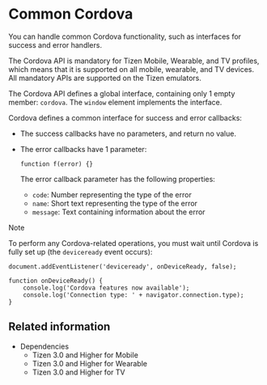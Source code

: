 # Common Cordova

You can handle common Cordova functionality, such as interfaces for success and error handlers.

The Cordova API is mandatory for Tizen Mobile, Wearable, and TV profiles, which means that it is supported on all mobile, wearable, and TV devices. All mandatory APIs are supported on the Tizen emulators.

The Cordova API defines a global interface, containing only 1 empty member: `cordova`. The `window` element implements the interface.

Cordova defines a common interface for success and error callbacks:

- The success callbacks have no parameters, and return no value.

- The error callbacks have 1 parameter:

  ```
  function f(error) {}
  ```

  The error callback parameter has the following properties:

  - `code`: Number representing the type of the error
  - `name`: Short text representing the type of the error
  - `message`: Text containing information about the error

> [!NOTE]
> To perform any Cordova-related operations, you must wait until Cordova is fully set up (the `deviceready` event occurs):
> ```
> document.addEventListener('deviceready', onDeviceReady, false);
>
> function onDeviceReady() {
>     console.log('Cordova features now available');
>     console.log('Connection type: ' + navigator.connection.type);
> }
> ```



## Related information
* Dependencies
  - Tizen 3.0 and Higher for Mobile
  - Tizen 3.0 and Higher for Wearable
  - Tizen 3.0 and Higher for TV
